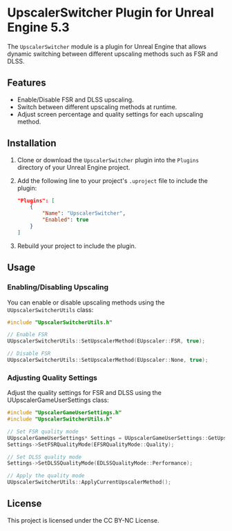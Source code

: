 # UpscalerSwitcher Plugin for Unreal Engine 5.3

The `UpscalerSwitcher` module is a plugin for Unreal Engine that allows dynamic switching between different upscaling methods such as FSR and DLSS.

## Features

- Enable/Disable FSR and DLSS upscaling.
- Switch between different upscaling methods at runtime.
- Adjust screen percentage and quality settings for each upscaling method.

## Installation

1. Clone or download the `UpscalerSwitcher` plugin into the `Plugins` directory of your Unreal Engine project.
2. Add the following line to your project's `.uproject` file to include the plugin:

    ```json
    "Plugins": [
        {
            "Name": "UpscalerSwitcher",
            "Enabled": true
        }
    ]
    ```

3. Rebuild your project to include the plugin.

## Usage

### Enabling/Disabling Upscaling

You can enable or disable upscaling methods using the `UUpscalerSwitcherUtils` class:

```cpp
#include "UpscalerSwitcherUtils.h"

// Enable FSR
UUpscalerSwitcherUtils::SetUpscalerMethod(EUpscaler::FSR, true);

// Disable FSR
UUpscalerSwitcherUtils::SetUpscalerMethod(EUpscaler::None, true);
```
### Adjusting Quality Settings

Adjust the quality settings for FSR and DLSS using the UUpscalerGameUserSettings class:
```cpp
#include "UpscalerGameUserSettings.h"
#include "UpscalerSwitcherUtils.h"

// Set FSR quality mode
UUpscalerGameUserSettings* Settings = UUpscalerGameUserSettings::GetUpscalerGameUserSettings();
Settings->SetFSRQualityMode(EFSRQualityMode::Quality);

// Set DLSS quality mode
Settings->SetDLSSQualityMode(EDLSSQualityMode::Performance);

// Apply the quality mode
UUpscalerSwitcherUtils::ApplyCurrentUpscalerMethod();
```

## License
This project is licensed under the CC BY-NC License.
